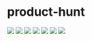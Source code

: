 # product-hunt
![](https://i.imgur.com/fy4TBCc.gif)
![](https://i.imgur.com/hgHdgxE.gif)
![](https://i.imgur.com/4XW5jXG.gif)
![](https://i.imgur.com/kgy7gb4.gif)
![](https://i.imgur.com/uVZqbYp.gif)
![](https://i.imgur.com/AAgWjI3.gif)
![](https://i.imgur.com/sFhC3kh.gif)
